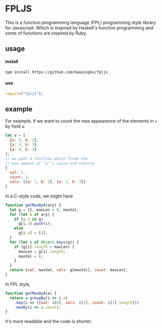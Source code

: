# FPLJS
This is a function programming language (FPL) programming style library for Javascript. Which is inspired by Haskell's function programming and some of functions are inspired by Ruby.

## usage
#### install
```shell
npm install https://github.com/haopingku/fpljs
```
#### use
```javascript
require("fpljs");
```

## example
For example, if we want to count the max appearence of the elements in `v` by field `a`.
```javascript
let v = [
  {a: 3, b: 2},
  {a: 3, b: 3},
  {a: 4, b: 3}
];
// we want a function which finds the
// max amount of "a"'s value and returns
{
  val: 1,
  count: 2,
  vals: [{a: 1, b: 2}, {a: 1, b: 3}]
}
```
In a C-style code, we might have
```javascript
function getMaxByA(ary) {
  let g = {}, maxLen = 0, maxVal;
  for (let i of ary) {
    if (i.a in g)
      g[i.a].push(i);
    else
      g[i.a] = [i];
  }
  for (let i of Object.keys(g)) {
    if (g[i].length > maxLen) {
      maxLen = g[i].length;
      maxVal = i;
    }
  }
  return {val: maxVal, vals: g[maxVal], count: maxLen};
}

```
In FPL style,
```javascript
function getMaxByA(a) {
  return a.groupBy(i => i.a)
    .map(i => ({val: i[0], vals: i[1], count: i[1].length}))
    .maxBy(i => i.count);
}
```
it's more readable and the code is shorter.